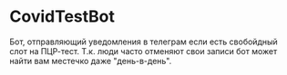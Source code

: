 # CovidTestBot

Бот, отправляющий уведомления в телеграм если есть свобойдный слот на ПЦР-тест.
Т.к. люди часто отменяют свои записи бот может найти вам местечко даже "день-в-день".
